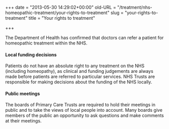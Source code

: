 +++
date = "2013-05-30 14:29:02+00:00"
old-URL = "/treatment/nhs-homeopathic-treatment/your-rights-to-treatment"
slug = "your-rights-to-treatment"
title = "Your rights to treatment"

+++

The Department of Health has confirmed that doctors can refer a patient for homeopathic treatment within the NHS.

#### Local funding decisions

Patients do not have an absolute right to any treatment on the NHS (including homeopathy), as clinical and funding judgements are always made before patients are referred to particular services. NHS Trusts are responsible for making decisions about the funding of the NHS locally.

#### Public meetings

The boards of Primary Care Trusts are required to hold their meetings in public and to take the views of local people into account. Many boards give members of the public an opportunity to ask questions and make comments at their meetings.

